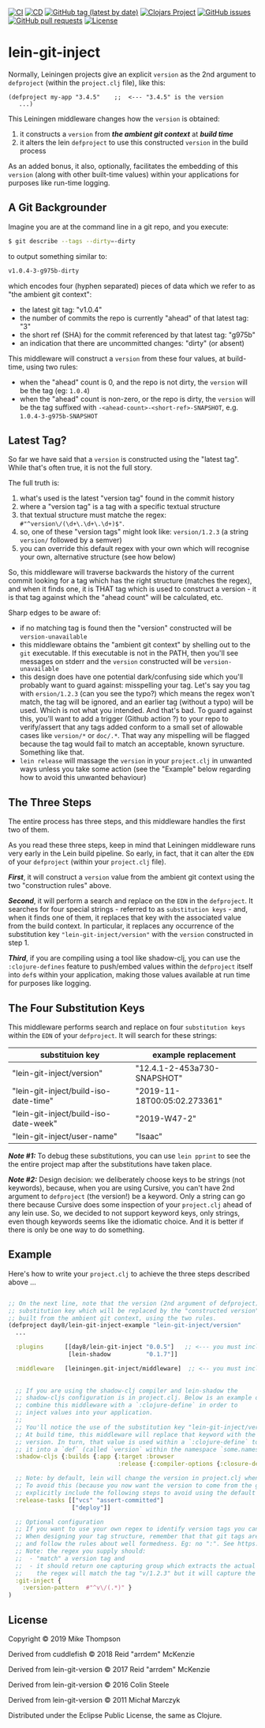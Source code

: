 [![CI](https://github.com/day8/lein-git-inject/workflows/ci/badge.svg)](https://github.com/day8/lein-git-inject/actions?workflow=ci)
[![CD](https://github.com/day8/lein-git-inject/workflows/cd/badge.svg)](https://github.com/day8/lein-git-inject/actions?workflow=cd)
[![GitHub tag (latest by date)](https://img.shields.io/github/v/tag/day8/lein-git-inject?style=flat)](https://github.com/day8/lein-git-inject/tags)
[![Clojars Project](https://img.shields.io/clojars/v/day8/lein-git-inject.svg)](https://clojars.org/day8/lein-git-inject)
[![GitHub issues](https://img.shields.io/github/issues-raw/day8/lein-git-inject?style=flat)](https://github.com/day8/lein-git-inject/issues)
[![GitHub pull requests](https://img.shields.io/github/issues-pr/day8/lein-git-inject)](https://github.com/day8/lein-git-inject/pulls)
[![License](https://img.shields.io/github/license/day8/lein-git-inject.svg)](LICENSE)

# lein-git-inject

Normally, Leiningen projects give an explicit `version` as the 2nd argument to `defproject` 
(within the `project.clj` file), like this: 
```
(defproject my-app "3.4.5"    ;;  <--- "3.4.5" is the version
   ...)
```

This Leiningen middleware changes how the `version` is obtained: 
   1. it constructs a `version` from ***the ambient git context*** at ***build time***
   2. it alters the lein `defproject` to use this constructed `version` in the build process
   
As an added bonus, it also, optionally, facilitates the embedding of this `version` (along with other built-time values) 
within your applications for purposes like run-time logging. 

## A Git Backgrounder 

Imagine you are at the command line in a git repo, and you execute:
```sh
$ git describe --tags --dirty=-dirty
```
to output something similar to:
```sh
v1.0.4-3-g975b-dirty
```
which encodes four (hyphen separated) pieces of data which we refer to as "the ambient git context":
  - the latest git tag: "v1.0.4"
  - the number of commits the repo is currently "ahead" of that latest tag: "3" 
  - the short ref (SHA) for the commit referenced by that latest tag: "g975b"
  - an indication that there are uncommitted changes: "dirty"  (or absent)

This middleware will construct a `version` from these four values, at build-time, using two rules:
  - when the "ahead" count is 0, and the repo is not dirty, the `version` will be the tag (eg: `1.0.4`)
  - when the "ahead" count is non-zero, or the repo is dirty, the `version` will be the tag suffixed with `-<ahead-count>-<short-ref>-SNAPSHOT`, e.g. `1.0.4-3-g975b-SNAPSHOT`

## Latest Tag?

So far we have said that a `version` is constructed using the "latest tag". While that's often true, it is not the full story. 

The full truth is: 
  1. what's used is the latest "version tag" found in the commit history
  2. where a "version tag" is a tag with a specific textual structure
  3. that textual structure must matche the regex: `#"^version\/(\d+\.\d+\.\d+)$"`.
  3. so, one of these "version tags" might look like: `version/1.2.3`  (a string `version/` followed by a semver)
  4. you can override this default regex with your own which will recognise your own, alternative structure (see how below)
  
So, this middleware will traverse backwards the history of the current commit looking for a tag which has the right structure (matches the regex), and when it finds one, it is THAT tag which is used to construct a version - it is that tag against which the "ahead count" will be calculated, etc.
  
Sharp edges to be aware of:
  - if no matching tag is found then the "version" constructed will be `version-unavailable`
  - this middleware obtains the "ambient git context" by shelling out to the `git` executable. If this executable is not in the PATH, then you'll see messages on stderr and the `version` constructed will be `version-unavailable`
  - this design does have one potential dark/confusing side which you'll probably want to guard against: misspelling your tag. Let's say you tag with `ersion/1.2.3` (can you see the typo?) which means the regex won't match, the tag will be ignored, and an earlier tag (without a typo) will be used. Which is not what you intended. And that's bad. To guard against this, you'll want to add a trigger (Github action ?) to  your repo to verify/assert that any tags added conform to a small set of allowable cases like `version/*` or `doc/.*`.  That way any mispelling will be flagged because the tag would fail to match an acceptable, known syructure. Something like that.
  - `lein release` will massage the `version` in your `project.clj` in unwanted ways unless you take some action (see the "Example" below regarding how to avoid this unwanted behaviour) 

## The Three Steps

The entire process has three steps, and this middleware handles the first two of them. 

As you read these three steps, keep in mind that Leiningen middleware runs 
very early in the Lein build pipeline. So early, in fact, that it can alter the `EDN` 
of your `defproject` (within your `project.clj` file).

***First***, it will construct a `version` value from the ambient git context using the two "construction rules" above.

***Second***, it will perform a search and replace on the `EDN` in 
the `defproject`.  It searches for
four special strings - referred to as `substitution keys` - 
and, when it finds one of them, it replaces that key with the associated 
value from the build context.  In particular, it replaces any occurrence of the 
substitution key `"lein-git-inject/version"` with the `version` constructed in step 1.

***Third***, if you are compiling using a tool like shadow-clj, you can use the 
`:clojure-defines` feature to push/embed values within the 
`defproject` itself into `def`s within your application, making those values 
available at run time for purposes like logging.


## The Four Substitution Keys 

This middleware performs search and replace on four `substitution keys` 
within the `EDN` of your `defproject`.
It will search for these strings:


|   substituion key                    |    example replacement      |
|--------------------------------------|-----------------------------|
| "lein-git-inject/version"             |  "12.4.1-2-453a730-SNAPSHOT"                    |
| "lein-git-inject/build-iso-date-time" |  "2019-11-18T00:05:02.273361"  |      
| "lein-git-inject/build-iso-date-week" |  "2019-W47-2"               |
| "lein-git-inject/user-name"           | "Isaac"                     |

***Note #1:*** To debug these substitutions, you can use `lein pprint` 
to see the the entire project map after the substitutions have taken place.

***Note #2:*** Design decision: we deliberately choose keys to be strings (not keywords), 
because, when you are using Cursive,
you can't have 2nd argument to `defproject` (the version!) be a keyword.
Only a string can go there
because Cursive does some inspection of your `project.clj` ahead of any lein use. So, we
decided to not support keyword keys, only strings, even though keywords seems like the idiomatic choice.
And it is better if there is only be one way to do something. 


## Example

Here's how to write your `project.clj` to achieve the three steps described above ...

```clojure

;; On the next line, note that the version (2nd argument of defproject) is a 
;; substitution key which will be replaced by the "constructed version" which is
;; built from the ambient git context, using the two rules.
(defproject day8/lein-git-inject-example "lein-git-inject/version"
  ...

  :plugins      [[day8/lein-git-inject "0.0.5"]   ;; <--- you must include this plugin
                 [lein-shadow          "0.1.7"]]

  :middleware   [leiningen.git-inject/middleware]  ;; <-- you must include this middleware
  
  
  ;; If you are using the shadow-clj compiler and lein-shadow the
  ;; shadow-cljs configuration is in project.clj. Below is an example of how to 
  ;; combine this middleware with a `:clojure-define` in order to 
  ;; inject values into your application.
  ;; 
  ;; You'll notice the use of the substitution key "lein-git-inject/version".  
  ;; At build time, this middleware will replace that keyword with the constructed
  ;; version. In turn, that value is used within a `:clojure-define` to place
  ;; it into a `def` (called `version` within the namespace `some.namespace`). 
  :shadow-cljs {:builds {:app {:target :browser
                               :release {:compiler-options {:closure-defines {some.namespace.version  "lein-git-inject/version"}}}}}}

  ;; Note: by default, lein will change the version in project.clj when you do a `lein release`. 
  ;; To avoid this (because you now want the version to come from the git context at build time), 
  ;; explicitly include the following steps to avoid using the default release process provided by lein. 
  :release-tasks [["vcs" "assert-committed"]
                  ["deploy"]]

  ;; Optional configuration 
  ;; If you want to use your own regex to identify version tags you can supply it. 
  ;; When designing your tag structure, remember that that git tags are git references 
  ;; and follow the rules about well formedness. Eg: no ":". See https://git-scm.com/docs/git-check-ref-format
  ;; Note: the regex you supply should: 
  ;;  - "match" a version tag and 
  ;;  - it should return one capturing group which extracts the actual version to use. In the example below, 
  ;;    the regex will match the tag "v/1.2.3" but it will capture the "1.2.3" part as the version. 
  :git-inject {
    :version-pattern  #"^v\/(.*)" }
)
```


## License

Copyright © 2019 Mike Thompson

Derived from cuddlefish © 2018 Reid "arrdem" McKenzie

Derived from lein-git-version © 2017 Reid "arrdem" McKenzie

Derived from lein-git-version © 2016 Colin Steele

Derived from lein-git-version © 2011 Michał Marczyk

Distributed under the Eclipse Public License, the same as Clojure.


